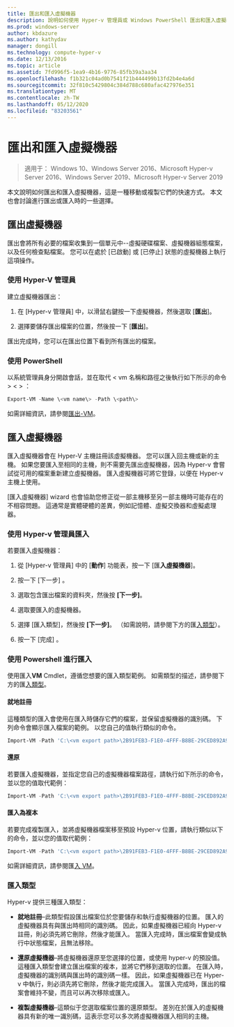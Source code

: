 ```yaml
---
title: 匯出和匯入虛擬機器
description: 說明如何使用 Hyper-v 管理員或 Windows PowerShell 匯出和匯入虛擬機器。
ms.prod: windows-server
author: kbdazure
ms.author: kathydav
manager: dongill
ms.technology: compute-hyper-v
ms.date: 12/13/2016
ms.topic: article
ms.assetid: 7fd996f5-1ea9-4b16-9776-85fb39a3aa34
ms.openlocfilehash: f1b321c04ad0b7541f21b444499b13fd2b4e4a6d
ms.sourcegitcommit: 32f810c5429804c384d788c680afac427976e351
ms.translationtype: MT
ms.contentlocale: zh-TW
ms.lasthandoff: 05/12/2020
ms.locfileid: "83203561"
---
```

# <a name="export-and-import-virtual-machines"></a>匯出和匯入虛擬機器

> 適用于： Windows 10、Windows Server 2016、Microsoft Hyper-v Server 2016、Windows Server 2019、Microsoft Hyper-v Server 2019

本文說明如何匯出和匯入虛擬機器，這是一種移動或複製它們的快速方式。 本文也會討論進行匯出或匯入時的一些選擇。

## <a name="export-a-virtual-machine"></a>匯出虛擬機器

匯出會將所有必要的檔案收集到一個單元中--虛擬硬碟檔案、虛擬機器組態檔案，以及任何檢查點檔案。 您可以在處於 [已啟動] 或 [已停止] 狀態的虛擬機器上執行這項操作。

### <a name="using-hyper-v-manager"></a>使用 Hyper-V 管理員

建立虛擬機器匯出：

1. 在 [Hyper-v 管理員] 中，以滑鼠右鍵按一下虛擬機器，然後選取 [**匯出**]。

2. 選擇要儲存匯出檔案的位置，然後按一下 [**匯出**]。

匯出完成時，您可以在匯出位置下看到所有匯出的檔案。

### <a name="using-powershell"></a>使用 PowerShell

以系統管理員身分開啟會話，並在取代 \< vm 名稱和路徑之後執行如下所示的命令 \> \< \> ：

```powershell
Export-VM -Name \<vm name\> -Path \<path\>
```

如需詳細資訊，請參閱[匯出-VM](https://docs.microsoft.com/powershell/module/hyper-v/export-vm)。

## <a name="import-a-virtual-machine"></a>匯入虛擬機器

匯入虛擬機器會在 Hyper-V 主機註冊該虛擬機器。 您可以匯入回主機或新的主機。 如果您要匯入至相同的主機，則不需要先匯出虛擬機器，因為 Hyper-v 會嘗試從可用的檔案重新建立虛擬機器。 匯入虛擬機器可將它登錄，以便在 Hyper-v 主機上使用。

[匯入虛擬機器] wizard 也會協助您修正從一部主機移至另一部主機時可能存在的不相容問題。 這通常是實體硬體的差異，例如記憶體、虛擬交換器和虛擬處理器。

### <a name="import-using-hyper-v-manager"></a>使用 Hyper-v 管理員匯入

若要匯入虛擬機器：

1. 從 [Hyper-v 管理員] 中的 [**動作**] 功能表，按一下 [匯**入虛擬機器**]。

2. 按一下 [下一步]  。

3. 選取包含匯出檔案的資料夾，然後按 **[下一步]**。

4. 選取要匯入的虛擬機器。

5. 選擇 [匯入類型]，然後按 **[下一步]**。 （如需說明，請參閱下方的匯[入類型](#import-types)）。

6. 按一下 [完成]  。

### <a name="import-using-powershell"></a>使用 Powershell 進行匯入

使用匯入**VM** Cmdlet，遵循您想要的匯入類型範例。 如需類型的描述，請參閱下方的匯[入類型](#import-types)。

#### <a name="register-in-place"></a>就地註冊

這種類型的匯入會使用在匯入時儲存它們的檔案，並保留虛擬機器的識別碼。 下列命令會顯示匯入檔案的範例。 以您自己的值執行類似的命令。

```powershell
Import-VM -Path 'C:\<vm export path>\2B91FEB3-F1E0-4FFF-B8BE-29CED892A95A.vmcx'
```

#### <a name="restore"></a>還原

若要匯入虛擬機器，並指定您自己的虛擬機器檔案路徑，請執行如下所示的命令，並以您的值取代範例：

```powershell
Import-VM -Path 'C:\<vm export path>\2B91FEB3-F1E0-4FFF-B8BE-29CED892A95A.vmcx' -Copy -VhdDestinationPath 'D:\Virtual Machines\WIN10DOC' -VirtualMachinePath 'D:\Virtual Machines\WIN10DOC'
```

#### <a name="import-as-a-copy"></a>匯入為複本

若要完成複製匯入，並將虛擬機器檔案移至預設 Hyper-v 位置，請執行類似以下的命令，並以您的值取代範例：

``` PowerShell
Import-VM -Path 'C:\<vm export path>\2B91FEB3-F1E0-4FFF-B8BE-29CED892A95A.vmcx' -Copy -GenerateNewId
```

如需詳細資訊，請參閱匯[入 VM](https://docs.microsoft.com/powershell/module/hyper-v/import-vm)。

### <a name="import-types"></a>匯入類型

Hyper-v 提供三種匯入類型：

- **就地註冊**–此類型假設匯出檔案位於您要儲存和執行虛擬機器的位置。 匯入的虛擬機器具有與匯出時相同的識別碼。 因此，如果虛擬機器已經向 Hyper-v 註冊，則必須先將它刪除，然後才能匯入。 當匯入完成時，匯出檔案會變成執行中狀態檔案，且無法移除。

- **還原虛擬機器**–將虛擬機器還原至您選擇的位置，或使用 hyper-v 的預設值。 這種匯入類型會建立匯出檔案的複本，並將它們移到選取的位置。 在匯入時，虛擬機器的識別碼與匯出時的識別碼一樣。 因此，如果虛擬機器已在 Hyper-v 中執行，則必須先將它刪除，然後才能完成匯入。 當匯入完成時，匯出的檔案會維持不變，而且可以再次移除或匯入。

- **複製虛擬機器**–這類似于您選取檔案位置的還原類型。 差別在於匯入的虛擬機器具有新的唯一識別碼，這表示您可以多次將虛擬機器匯入相同的主機。

